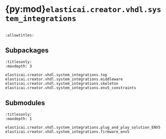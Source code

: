 # {py:mod}`elasticai.creator.vhdl.system_integrations`

```{py:module} elasticai.creator.vhdl.system_integrations
```

```{autodoc2-docstring} elasticai.creator.vhdl.system_integrations
:allowtitles:
```

## Subpackages

```{toctree}
:titlesonly:
:maxdepth: 3

elasticai.creator.vhdl.system_integrations.top
elasticai.creator.vhdl.system_integrations.middleware
elasticai.creator.vhdl.system_integrations.skeleton
elasticai.creator.vhdl.system_integrations.env5_constraints
```

## Submodules

```{toctree}
:titlesonly:
:maxdepth: 1

elasticai.creator.vhdl.system_integrations.plug_and_play_solution_ENV5
elasticai.creator.vhdl.system_integrations.firmware_env5
```
